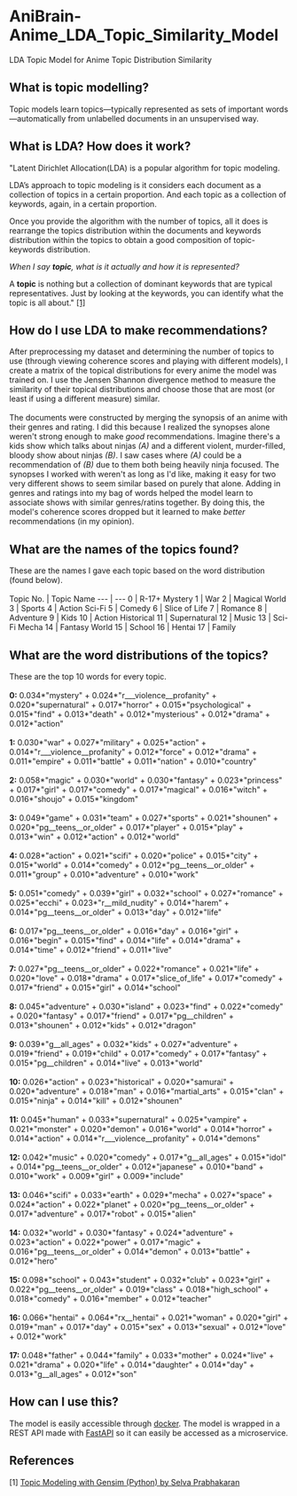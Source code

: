 # AniBrain-Anime_LDA_Topic_Similarity_Model
LDA Topic Model for Anime Topic Distribution Similarity

## What is topic modelling?
Topic models learn topics—typically represented as sets of important words—automatically from unlabelled documents in an unsupervised way.

## What is LDA? How does it work?
"Latent Dirichlet Allocation(LDA) is a popular algorithm for topic modeling.

LDA’s approach to topic modeling is it considers each document as a collection of topics in a certain proportion. And each topic as a collection of keywords, again, in a certain proportion.

Once you provide the algorithm with the number of topics, all it does is rearrange the topics distribution within the documents and keywords distribution within the topics to obtain a good composition of topic-keywords distribution.

*When I say **topic**, what is it actually and how it is represented?*

A **topic** is nothing but a collection of dominant keywords that are typical representatives. Just by looking at the keywords, you can identify what the topic is all about." [[1]](https://www.machinelearningplus.com/nlp/topic-modeling-gensim-python/#4whatdoesldado)

## How do I use LDA to make recommendations?
After preprocessing my dataset and determining the number of topics to use (through viewing coherence scores and playing with different models), I create a matrix of the topical distributions for every anime the model was trained on. I use the Jensen Shannon divergence method to measure the similarity of their topical distributions and choose those that are most (or least if using a different measure) similar.
<br/>
<br/>
The documents were constructed by merging the synopsis of an anime with their genres and rating. I did this because I realized the synopses alone weren't strong enough to make *good* recommendations. Imagine there's a kids show which talks about ninjas *(A)* and a different violent, murder-filled, bloody show about ninjas *(B)*. I saw cases where *(A)* could be a recommendation of *(B)* due to them both being heavily ninja focused. The synopses I worked with weren't as long as I'd like, making it easy for two very different shows to seem similar based on purely that alone. Adding in genres and ratings into my bag of words helped the model learn to associate shows with similar genres/ratins together. By doing this, the model's coherence scores dropped but it learned to make *better* recommendations (in my opinion).

## What are the names of the topics found?
These are the names I gave each topic based on the word distribution (found below).
<br/>
<br/>
Topic No. | Topic Name
--- | ---
0 | R-17+ Mystery
1 | War
2 | Magical World
3 | Sports
4 | Action Sci-Fi
5 | Comedy
6 | Slice of Life
7 | Romance
8 | Adventure
9 | Kids
10 | Action Historical
11 | Supernatural
12 | Music
13 | Sci-Fi Mecha
14 | Fantasy World
15 | School
16 | Hentai
17 | Family

## What are the word distributions of the topics?
These are the top 10 words for every topic.
<br/>
<br/>
**0:** 0.034*"mystery" + 0.024*"r___violence__profanity" + 0.020*"supernatural" + 0.017*"horror" + 0.015*"psychological" + 0.015*"find" + 0.013*"death" + 0.012*"mysterious" + 0.012*"drama" + 0.012*"action"
<br/><br/>
**1:** 0.030*"war" + 0.027*"military" + 0.025*"action" + 0.014*"r___violence__profanity" + 0.012*"force" + 0.012*"drama" + 0.011*"empire" + 0.011*"battle" + 0.011*"nation" + 0.010*"country"
<br/><br/>
**2:** 0.058*"magic" + 0.030*"world" + 0.030*"fantasy" + 0.023*"princess" + 0.017*"girl" + 0.017*"comedy" + 0.017*"magical" + 0.016*"witch" + 0.016*"shoujo" + 0.015*"kingdom"
<br/><br/>
**3:** 0.049*"game" + 0.031*"team" + 0.027*"sports" + 0.021*"shounen" + 0.020*"pg__teens__or_older" + 0.017*"player" + 0.015*"play" + 0.013*"win" + 0.012*"action" + 0.012*"world"
<br/><br/>
**4:** 0.028*"action" + 0.021*"scifi" + 0.020*"police" + 0.015*"city" + 0.015*"world" + 0.014*"comedy" + 0.012*"pg__teens__or_older" + 0.011*"group" + 0.010*"adventure" + 0.010*"work"
<br/><br/>
**5:** 0.051*"comedy" + 0.039*"girl" + 0.032*"school" + 0.027*"romance" + 0.025*"ecchi" + 0.023*"r__mild_nudity" + 0.014*"harem" + 0.014*"pg__teens__or_older" + 0.013*"day" + 0.012*"life"
<br/><br/>
**6:** 0.017*"pg__teens__or_older" + 0.016*"day" + 0.016*"girl" + 0.016*"begin" + 0.015*"find" + 0.014*"life" + 0.014*"drama" + 0.014*"time" + 0.012*"friend" + 0.011*"live"
<br/><br/>
**7:** 0.027*"pg__teens__or_older" + 0.022*"romance" + 0.021*"life" + 0.020*"love" + 0.018*"drama" + 0.017*"slice_of_life" + 0.017*"comedy" + 0.017*"friend" + 0.015*"girl" + 0.014*"school"
<br/><br/>
**8:** 0.045*"adventure" + 0.030*"island" + 0.023*"find" + 0.022*"comedy" + 0.020*"fantasy" + 0.017*"friend" + 0.017*"pg__children" + 0.013*"shounen" + 0.012*"kids" + 0.012*"dragon"
<br/><br/>
**9:** 0.039*"g__all_ages" + 0.032*"kids" + 0.027*"adventure" + 0.019*"friend" + 0.019*"child" + 0.017*"comedy" + 0.017*"fantasy" + 0.015*"pg__children" + 0.014*"live" + 0.013*"world"
<br/><br/>
**10:** 0.026*"action" + 0.023*"historical" + 0.020*"samurai" + 0.020*"adventure" + 0.018*"man" + 0.016*"martial_arts" + 0.015*"clan" + 0.015*"ninja" + 0.014*"kill" + 0.012*"shounen"
<br/><br/>
**11:** 0.045*"human" + 0.033*"supernatural" + 0.025*"vampire" + 0.021*"monster" + 0.020*"demon" + 0.016*"world" + 0.014*"horror" + 0.014*"action" + 0.014*"r___violence__profanity" + 0.014*"demons"
<br/><br/>
**12:** 0.042*"music" + 0.020*"comedy" + 0.017*"g__all_ages" + 0.015*"idol" + 0.014*"pg__teens__or_older" + 0.012*"japanese" + 0.010*"band" + 0.010*"work" + 0.009*"girl" + 0.009*"include"
<br/><br/>
**13:** 0.046*"scifi" + 0.033*"earth" + 0.029*"mecha" + 0.027*"space" + 0.024*"action" + 0.022*"planet" + 0.020*"pg__teens__or_older" + 0.017*"adventure" + 0.017*"robot" + 0.015*"alien"
<br/><br/>
**14:** 0.032*"world" + 0.030*"fantasy" + 0.024*"adventure" + 0.023*"action" + 0.022*"power" + 0.017*"magic" + 0.016*"pg__teens__or_older" + 0.014*"demon" + 0.013*"battle" + 0.012*"hero"
<br/><br/>
**15:** 0.098*"school" + 0.043*"student" + 0.032*"club" + 0.023*"girl" + 0.022*"pg__teens__or_older" + 0.019*"class" + 0.018*"high_school" + 0.018*"comedy" + 0.016*"member" + 0.012*"teacher"
<br/><br/>
**16:** 0.066*"hentai" + 0.064*"rx__hentai" + 0.021*"woman" + 0.020*"girl" + 0.019*"man" + 0.017*"day" + 0.015*"sex" + 0.013*"sexual" + 0.012*"love" + 0.012*"work"
<br/><br/>
**17:** 0.048*"father" + 0.044*"family" + 0.033*"mother" + 0.024*"live" + 0.021*"drama" + 0.020*"life" + 0.014*"daughter" + 0.014*"day" + 0.013*"g__all_ages" + 0.012*"son"

## How can I use this?
The model is easily accessible through [docker](https://hub.docker.com/r/koji98/anibrain_anime_lda_topic_similarity_model). The model is wrapped in a 
REST API made with [FastAPI](https://fastapi.tiangolo.com/) so it can easily be accessed as a microservice.

## References 
[1] [Topic Modeling with Gensim (Python) by  Selva Prabhakaran](https://www.machinelearningplus.com/nlp/topic-modeling-gensim-python/#4whatdoesldado)
